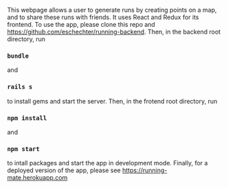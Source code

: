 
This webpage allows a user to generate runs by creating points on a map, and to share these runs with friends. It uses React and Redux for its frontend. To use the app, please clone this repo and https://github.com/eschechter/running-backend. Then, in the backend root directory, run

### `bundle`
and
### `rails s`

to install gems and start the server. Then, in the frotend root directory, run

### `npm install` 
and
### `npm start`

to intall  packages and start the app in development mode. Finally, for a deployed version of the app, please see https://running-mate.herokuapp.com

